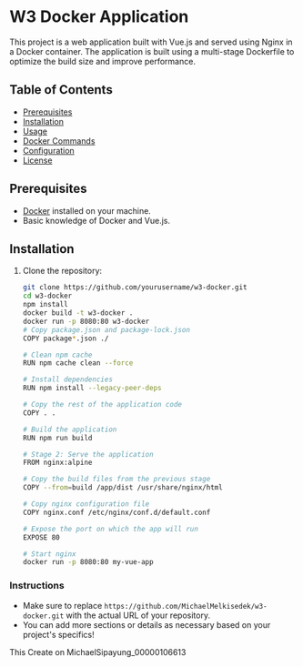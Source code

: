 # W3 Docker Application

This project is a web application built with Vue.js and served using Nginx in a Docker container. The application is built using a multi-stage Dockerfile to optimize the build size and improve performance.

## Table of Contents

- [Prerequisites](#prerequisites)
- [Installation](#installation)
- [Usage](#usage)
- [Docker Commands](#docker-commands)
- [Configuration](#configuration)
- [License](#license)

## Prerequisites

- [Docker](https://www.docker.com/get-started) installed on your machine.
- Basic knowledge of Docker and Vue.js.

## Installation

1. Clone the repository:

   ```bash
   git clone https://github.com/yourusername/w3-docker.git
   cd w3-docker
   npm install
   docker build -t w3-docker .
   docker run -p 8080:80 w3-docker
   # Copy package.json and package-lock.json
   COPY package*.json ./

   # Clean npm cache
   RUN npm cache clean --force

   # Install dependencies
   RUN npm install --legacy-peer-deps

   # Copy the rest of the application code
   COPY . .

   # Build the application
   RUN npm run build

   # Stage 2: Serve the application
   FROM nginx:alpine

   # Copy the build files from the previous stage
   COPY --from=build /app/dist /usr/share/nginx/html

   # Copy nginx configuration file
   COPY nginx.conf /etc/nginx/conf.d/default.conf

   # Expose the port on which the app will run
   EXPOSE 80

   # Start nginx
   docker run -p 8080:80 my-vue-app

   
### Instructions
- Make sure to replace `https://github.com/MichaelMelkisedek/w3-docker.git` with the actual URL of your repository.
- You can add more sections or details as necessary based on your project's specifics!

This Create on MichaelSipayung_00000106613 

